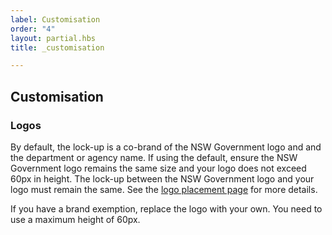 ```yaml
---
label: Customisation
order: "4"
layout: partial.hbs
title: _customisation

---
```

## Customisation

### Logos

By default, the lock-up is a co-brand of the NSW Government logo and and the department or agency name. If using the default, ensure the NSW Government logo remains the same size and your logo does not exceed 60px in height. The lock-up between the NSW Government logo and your logo must remain the same. See the [logo placement page](https://www.digital.nsw.gov.au/digital-design-system/style/logo) for more details.

If you have a brand exemption, replace the logo with your own. You need to use a maximum height of 60px.